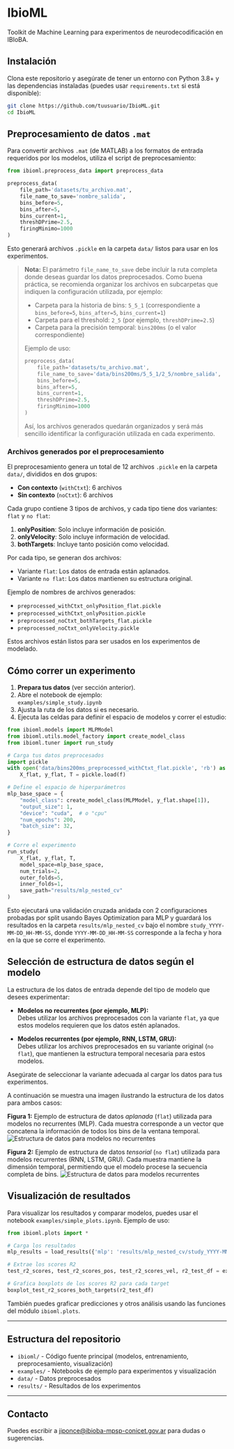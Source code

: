 # IbioML

Toolkit de Machine Learning para experimentos de neurodecodificación en IBIoBA.

## Instalación

Clona este repositorio y asegúrate de tener un entorno con Python 3.8+ y las dependencias instaladas (puedes usar `requirements.txt` si está disponible):

```bash
git clone https://github.com/tuusuario/IbioML.git
cd IbioML
```

## Preprocesamiento de datos `.mat`

Para convertir archivos `.mat` (de MATLAB) a los formatos de entrada requeridos por los modelos, utiliza el script de preprocesamiento:

```python
from ibioml.preprocess_data import preprocess_data

preprocess_data(
    file_path='datasets/tu_archivo.mat', 
    file_name_to_save='nombre_salida', 
    bins_before=5, 
    bins_after=5, 
    bins_current=1, 
    threshDPrime=2.5, 
    firingMinimo=1000
)
```

Esto generará archivos `.pickle` en la carpeta `data/` listos para usar en los experimentos.

> **Nota:** El parámetro `file_name_to_save` debe incluir la ruta completa donde deseas guardar los datos preprocesados. Como buena práctica, se recomienda organizar los archivos en subcarpetas que indiquen la configuración utilizada, por ejemplo:
>
> - Carpeta para la historia de bins: `5_5_1` (correspondiente a `bins_before=5`, `bins_after=5`, `bins_current=1`)
> - Carpeta para el threshold: `2_5` (por ejemplo, `threshDPrime=2.5`)
> - Carpeta para la precisión temporal: `bins200ms` (o el valor correspondiente)
>
> Ejemplo de uso:
>
> ```python
> preprocess_data(
>     file_path='datasets/tu_archivo.mat',
>     file_name_to_save='data/bins200ms/5_5_1/2_5/nombre_salida',
>     bins_before=5,
>     bins_after=5,
>     bins_current=1,
>     threshDPrime=2.5,
>     firingMinimo=1000
> )
> ```
>
> Así, los archivos generados quedarán organizados y será más sencillo identificar la configuración utilizada en cada experimento.

### Archivos generados por el preprocesamiento

El preprocesamiento genera un total de 12 archivos `.pickle` en la carpeta `data/`, divididos en dos grupos:

- **Con contexto** (`withCtxt`): 6 archivos
- **Sin contexto** (`noCtxt`): 6 archivos

Cada grupo contiene 3 tipos de archivos, y cada tipo tiene dos variantes: `flat` y `no flat`:

1. **onlyPosition**: Solo incluye información de posición.
2. **onlyVelocity**: Solo incluye información de velocidad.
3. **bothTargets**: Incluye tanto posición como velocidad.

Por cada tipo, se generan dos archivos:
- Variante `flat`: Los datos de entrada están aplanados.
- Variante `no flat`: Los datos mantienen su estructura original.

Ejemplo de nombres de archivos generados:
- `preprocessed_withCtxt_onlyPosition_flat.pickle`
- `preprocessed_withCtxt_onlyPosition.pickle`
- `preprocessed_noCtxt_bothTargets_flat.pickle`
- `preprocessed_noCtxt_onlyVelocity.pickle`

Estos archivos están listos para ser usados en los experimentos de modelado.

## Cómo correr un experimento

1. **Prepara tus datos** (ver sección anterior).
2. Abre el notebook de ejemplo:  
   `examples/simple_study.ipynb`
3. Ajusta la ruta de los datos si es necesario.
4. Ejecuta las celdas para definir el espacio de modelos y correr el estudio:

```python
from ibioml.models import MLPModel
from ibioml.utils.model_factory import create_model_class
from ibioml.tuner import run_study

# Carga tus datos preprocesados
import pickle
with open('data/bins200ms_preprocessed_withCtxt_flat.pickle', 'rb') as f:
    X_flat, y_flat, T = pickle.load(f)

# Define el espacio de hiperparámetros
mlp_base_space = {
    "model_class": create_model_class(MLPModel, y_flat.shape[1]),
    "output_size": 1,
    "device": "cuda",  # o "cpu"
    "num_epochs": 200,
    "batch_size": 32,
}

# Corre el experimento
run_study(
    X_flat, y_flat, T,
    model_space=mlp_base_space,
    num_trials=2,
    outer_folds=5,
    inner_folds=1,
    save_path="results/mlp_nested_cv"
)
```

Esto ejecutará una validación cruzada anidada con 2 configuraciones probadas por split usando Bayes Optimization para MLP y guardará los resultados en la carpeta `results/mlp_nested_cv` bajo el nombre `study_YYYY-MM-DD_HH-MM-SS`, donde `YYYY-MM-DD_HH-MM-SS` corresponde a la fecha y hora en la que se corre el experimento.

## Selección de estructura de datos según el modelo

La estructura de los datos de entrada depende del tipo de modelo que desees experimentar:

- **Modelos no recurrentes (por ejemplo, MLP):**  
    Debes utilizar los archivos preprocesados con la variante `flat`, ya que estos modelos requieren que los datos estén aplanados.

- **Modelos recurrentes (por ejemplo, RNN, LSTM, GRU):**  
    Debes utilizar los archivos preprocesados en su variante original (`no flat`), que mantienen la estructura temporal necesaria para estos modelos.

Asegúrate de seleccionar la variante adecuada al cargar los datos para tus experimentos.

A continuación se muestra una imagen ilustrando la estructura de los datos para ambos casos:

**Figura 1:** Ejemplo de estructura de datos *aplanada* (`flat`) utilizada para modelos no recurrentes (MLP). Cada muestra corresponde a un vector que concatena la información de todos los bins de la ventana temporal.
![Estructura de datos para modelos no recurrentes](https://github.com/juaniponce01/ibioml/raw/main/docs/images/flat.jpg)

**Figura 2:** Ejemplo de estructura de datos *tensorial* (`no flat`) utilizada para modelos recurrentes (RNN, LSTM, GRU). Cada muestra mantiene la dimensión temporal, permitiendo que el modelo procese la secuencia completa de bins.
![Estructura de datos para modelos recurrentes](https://github.com/juaniponce01/ibioml/raw/main/docs/images/tensor.jpg)

## Visualización de resultados

Para visualizar los resultados y comparar modelos, puedes usar el notebook `examples/simple_plots.ipynb`. Ejemplo de uso:

```python
from ibioml.plots import *

# Carga los resultados
mlp_results = load_results({'mlp': 'results/mlp_nested_cv/study_YYYY-MM-DD_HH-MM-SS/final_results.json'})

# Extrae los scores R2
test_r2_scores, test_r2_scores_pos, test_r2_scores_vel, r2_test_df = extract_r2_scores(mlp_results)

# Grafica boxplots de los scores R2 para cada target
boxplot_test_r2_scores_both_targets(r2_test_df)
```

También puedes graficar predicciones y otros análisis usando las funciones del módulo `ibioml.plots`.

---

## Estructura del repositorio

- `ibioml/` - Código fuente principal (modelos, entrenamiento, preprocesamiento, visualización)
- `examples/` - Notebooks de ejemplo para experimentos y visualización
- `data/` - Datos preprocesados
- `results/` - Resultados de los experimentos

---

## Contacto

Puedes escribir a [jiponce@ibioba-mpsp-conicet.gov.ar](mailto:jiponce@ibioba-mpsp-conicet.gov.ar) para dudas o sugerencias.
